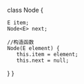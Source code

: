

class Node<E> {
 
    E item;
    Node<E> next;
    
    //构造函数
    Node(E element) {
       this.item = element;
       this.next = null;
   }
}